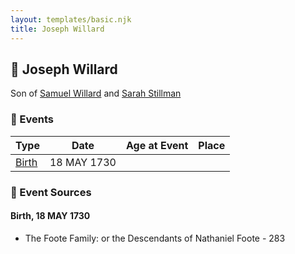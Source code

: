 ```yaml
---
layout: templates/basic.njk
title: Joseph Willard
---
```

## 🔵 Joseph Willard

Son of [Samuel Willard](/people/1/12362566) and [Sarah Stillman](/people/9/9722974)

### 📆 Events

Type | Date | Age at Event | Place
------ | ------ | ------ | ------
[Birth](#event-event-2) | 18 MAY 1730 |  |

### 📰 Event Sources

#### <a id="event-event-2"></a> Birth, 18 MAY 1730
* The Foote Family: or the Descendants of Nathaniel Foote  - 283